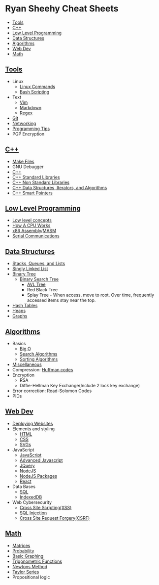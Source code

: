 # Ryan Sheehy Cheat Sheets

<!-- TOC -->

- [Tools](#tools)
- [C++](#c)
- [Low Level Programming](#low-level-programming)
- [Data Structures](#data-structures)
- [Algorithms](#algorithms)
- [Web Dev](#web-dev)
- [Math](#math)

<!-- /TOC -->

## [Tools](#ryan-sheehy-cheat-sheets)
- Linux
	- [Linux Commands](./Tools/Linux/linux_commands.md)
	- [Bash Scripting](./Tools/Linux/bash_scripting.md)
- Text
	- [Vim](./Tools/vim.md)
	- [Markdown](./Tools/markdown.md)
	- [Regex](./Tools/regex.md)
- [Git](./Tools/git.md)
- [Networking](./Tools/networking.md)
- [Programming Tips](./Tools/programming_tips.md)
- PGP Encryption

## [C++](#ryan-sheehy-cheat-sheets)
- [Make Files](./C++/make_files.md)
- GNU Debugger
- [C++](./C++//cpp.md)
- [C++ Standard Libraries](./C++/cpp_standard_libraries.md)
- [C++ Non Standard Libraries](./C++/cpp_non_standard_libraries.md)
- [C++ Data Structures, Iterators, and Algorithms](./C++/cpp_data_structures_iterators_and_algorithms.md)
- [C++ Smart Pointers](./C++/cpp_smart_pointers.md)

## [Low Level Programming](#ryan-sheehy-cheat-sheets)
- [Low level concepts](./Low_Level_Programming/low_level_concepts.md)
- [How A CPU Works](./Low_Level_Programming/How_A_CPU_Works/how_a_cpu_works.md)
- [x86 Assembly](./Low_Level_Programming/x86_assembly.md)/[MASM](./Low_Level_Programming/masm.md)
- [Serial Communications](./Low_Level_Programming/serial_communication.md)

## [Data Structures](#ryan-sheehy-cheat-sheets)
- [Stacks, Queues, and Lists](./Data_Structures/stacks_queues_and_lists.md)
- [Singly Linked List](./Data_Structures/singly_linked_list.md)
- [Binary Tree](./Data_Structures/binary_tree.md)
	- [Binary Search Tree](./Data_Structures/binary_search_trees.md)
		- [AVL Tree](./Data_Structures/avl_tree.md)
		- Red Black Tree
		- Splay Tree - When access, move to root. Over time, frequently accessed items stay near the top.
- [Hash Tables](./Data_Structures/hash_tables.md)
- [Heaps](./Data_Structures/heaps.md)
- [Graphs](./Data_Structures/graphs.md)

## [Algorithms](#ryan-sheehy-cheat-sheets)
- Basics
	- [Big O](./Algorithms/big_o_notation.md)
	- [Search Algorithms](./Algorithms/search.md)
	- [Sorting Algorithms](./Algorithms/sorting.md)
- [Miscellaneous](./Algorithms/miscellaneous.md)
- Compression: [Huffman codes](./Algorithms/huffman_codes.md)
- Encryption
	- RSA
	- Diffie-Hellman Key Exchange(Include 2 lock key exchange)
- Error correction: Read-Solomon Codes
- PIDs

## [Web Dev](#ryan-sheehy-cheat-sheets)
- [Deploying Websites](./Web_Dev/deploying_websites.md)
- Elements and styling
	- [HTML](./Web_Dev/html.md)
	- [CSS](./Web_Dev/css.md)
	- [SVGs](./Web_Dev/svgs.md)
- JavaScript
	- [JavaScript](./Web_Dev/javascript.md)
	- [Advanced Javascript](./Web_Dev/advanced_javascript.md)
	- [JQuery](./Web_Dev/jquery.md)
	- [NodeJS](./Web_Dev/nodejs.md)
	- [NodeJS Packages](./Web_Dev/nodejs_packages.md)
	- [React](./Web_Dev/react.md)
- Data Bases
	- [SQL](./Web_Dev/sql.md)
	- [IndexedDB](./Web_Dev/indexedDB.md)
- Web Cybersecurity
	- [Cross Site Scripting(XSS)](./Web_Dev/cross_site_scripting.md)
	- [SQL Injection](./Web_Dev/sql_injection.md)
	- [Cross Site Request Forgery(CSRF)](./Web_Dev/cross_site_request_forgery.md)

## [Math](#ryan-sheehy-cheat-sheets)
- [Matrices](./Math/matrices.md)
- [Probability](./Math/Probability/probability.md)
- [Basic Graphing](./Math/Basic_Graphing/basic_graphing.md)
- [Trigonometric Functions](./Math/trigonometric_functions.md)
- [Newtons Method](./Algorithms/Newtons_Method/newtons_method.md)
- [Taylor Series](./Algorithms/Taylor_Series/taylor_series.md)
- Propositional logic